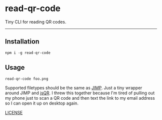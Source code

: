 # read-qr-code

Tiny CLI for reading QR codes.

--------

## Installation

`npm i -g read-qr-code`

## Usage

`read-qr-code foo.png`

Supported filetypes should be the same as
[JIMP](https://github.com/jimp-dev/jimp). Just a tiny wrapper around JIMP and
[jsQR](https://github.com/cozmo/jsQR). I threw this together because I'm tired
of pulling out my phone just to scan a QR code and then text the link to my
email address so I can open it up on desktop again.

[LICENSE](./LICENSE.md)
